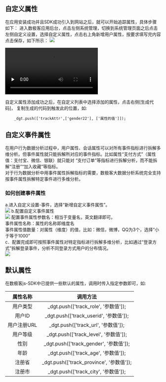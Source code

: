 ## 自定义属性  
在应用安装成功并且SDK成功引入到网站之后，就可以开始追踪属性，具体步骤如下： 进入数极客应用后台，点击左侧系统管理，切换到系统管理页面之后点击左侧自定义设置，选择自定义属性，点击右上角新增用户属性，按要求填写完内容点击保存，如下所示： 
![](http://www.shujike.com/images/attr.jpg)  

<video id="video" controls="" preload="none">
<source id="mp4" src="http://www.shujike.com/docsimg/自定义属性.mp4";
width = "300" height = "300" alt="自定义属性" align=center
type="video/mp4">
</video>

自定义属性添加成功之后，在自定义列表中选择添加的属性，点击右侧[生成代码]， 复制生成的代码到触发此的位置，如:  

        _dgt.push(['trackAttr',['gender22'], ['属性的值']]);

## 自定义事件属性
在用户行为数据分析过程中，用户属性、会话属性可以对所有事件指标进行拆解多维分析。但事件属性就只能拆解所对应的事件指标。比如属性“支付方式”（属性值：支付宝、微信、银联）就只能对 “支付订单”等指标进行拆解分析，而不能拆解“注册”“加入收藏”等指标。  
对于行为数据分析中用事件属性拆解指标的需要，数极客大数据分析系统完全支持按事件属性拆解特定事件进行多维分析。  
### 如何创建事件属性
a.进入自定义设置-事件，选择“新增自定义事件属性”。  
![](http://www.shujike.com/docsimg/事件属性1.png)
b.配置自定义事件属性  
![](http://www.shujike.com/docsimg/事件属性2.png)
配置事件属性参数名：相当于变量名，英文翻译即可。  
事件属性名称：属性的名称即维度名  
事件属性值数量：对属性（维度）的值，比如：微信，微博，QQ为3个，选择“小于等于1000”  
c．配置完成即可按照事件属性对特定指标进行拆解多维分析，比如通过“登录方式”拆解登录事件，分析不同登录方式用户的分布情况。  
![](http://www.shujike.com/docsimg/事件属性3.png)
## 默认属性  
在数极客js-SDK中已提供一些默认的属性，调用时传入指定参数即可，如:  

| 属性名称 | 调用方法 |
| :-------------: |:-------------:|
|用户类型|	_dgt.push(['track_role', '参数值']);|
|用户ID|	_dgt.push(['track_userid', '参数值']);|
|用户注册URL|	_dgt.push(['track_url', '参数值']);|
|用户等级|	_dgt.push(['track_level', '参数值']);|
|性别|	_dgt.push(['track_gender', '参数值']);|
|年龄|	_dgt.push(['track_age', '参数值']);|
|注册省|	_dgt.push(['track_province', '参数值']);|
|注册市|	_dgt.push(['track_city', '参数值']);|

